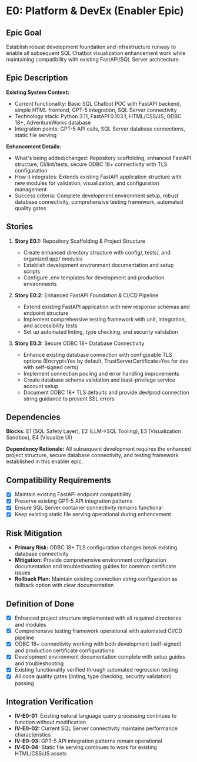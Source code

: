 # E0: Platform & DevEx (Enabler Epic)

## Epic Goal

Establish robust development foundation and infrastructure runway to enable all subsequent SQL Chatbot visualization enhancement work while maintaining compatibility with existing FastAPI/SQL Server architecture.

## Epic Description

**Existing System Context:**

- Current functionality: Basic SQL Chatbot POC with FastAPI backend, simple HTML frontend, GPT-5 integration, SQL Server connectivity
- Technology stack: Python 3.11, FastAPI 0.103.1, HTML/CSS/JS, ODBC 18+, AdventureWorks database
- Integration points: GPT-5 API calls, SQL Server database connections, static file serving

**Enhancement Details:**

- What's being added/changed: Repository scaffolding, enhanced FastAPI structure, CI/lint/tests, secure ODBC 18+ connectivity with TLS configuration
- How it integrates: Extends existing FastAPI application structure with new modules for validation, visualization, and configuration management
- Success criteria: Complete development environment setup, robust database connectivity, comprehensive testing framework, automated quality gates

## Stories

1. **Story E0.1:** Repository Scaffolding & Project Structure
   - Create enhanced directory structure with config/, tests/, and organized app/ modules
   - Establish development environment documentation and setup scripts
   - Configure .env templates for development and production environments

2. **Story E0.2:** Enhanced FastAPI Foundation & CI/CD Pipeline  
   - Extend existing FastAPI application with new response schemas and endpoint structure
   - Implement comprehensive testing framework with unit, integration, and accessibility tests
   - Set up automated linting, type checking, and security validation

3. **Story E0.3:** Secure ODBC 18+ Database Connectivity
   - Enhance existing database connection with configurable TLS options (Encrypt=Yes by default, TrustServerCertificate=Yes for dev with self-signed certs)
   - Implement connection pooling and error handling improvements  
   - Create database schema validation and least-privilege service account setup
   - Document ODBC 18+ TLS defaults and provide dev/prod connection string guidance to prevent SSL errors

## Dependencies

**Blocks:** E1 (SQL Safety Layer), E2 (LLM→SQL Tooling), E3 (Visualization Sandbox), E4 (Visualize UI)

**Dependency Rationale:** All subsequent development requires the enhanced project structure, secure database connectivity, and testing framework established in this enabler epic.

## Compatibility Requirements

- [x] Maintain existing FastAPI endpoint compatibility
- [x] Preserve existing GPT-5 API integration patterns  
- [x] Ensure SQL Server container connectivity remains functional
- [x] Keep existing static file serving operational during enhancement

## Risk Mitigation

- **Primary Risk:** ODBC 18+ TLS configuration changes break existing database connectivity
- **Mitigation:** Provide comprehensive environment configuration documentation and troubleshooting guides for common certificate issues
- **Rollback Plan:** Maintain existing connection string configuration as fallback option with clear documentation

## Definition of Done

- [x] Enhanced project structure implemented with all required directories and modules
- [x] Comprehensive testing framework operational with automated CI/CD pipeline
- [x] ODBC 18+ connectivity working with both development (self-signed) and production certificate configurations
- [x] Development environment documentation complete with setup guides and troubleshooting
- [x] Existing functionality verified through automated regression testing
- [x] All code quality gates (linting, type checking, security validation) passing

## Integration Verification

- **IV-E0-01:** Existing natural language query processing continues to function without modification
- **IV-E0-02:** Current SQL Server connectivity maintains performance characteristics
- **IV-E0-03:** GPT-5 API integration patterns remain operational
- **IV-E0-04:** Static file serving continues to work for existing HTML/CSS/JS assets
